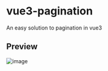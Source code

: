 # vue3-pagination
An easy solution to pagination in vue3

## Preview

![image](https://user-images.githubusercontent.com/74829200/181783379-041a28b4-3560-4693-893b-536e5bde1f9b.png)
